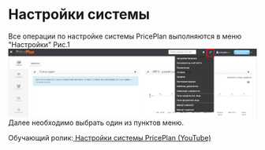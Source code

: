 # Настройки системы

Все операции по настройке системы PricePlan выполняются в меню "Настройки" Рис.1
![Рис.1](nastroiki_sistemi1.png)  
Далее необходимо выбрать один из пунктов меню.

Обучающий ролик:[ Настройки системы PricePlan (YouTube)](https://youtu.be/bPIyBMCtA3c) 





